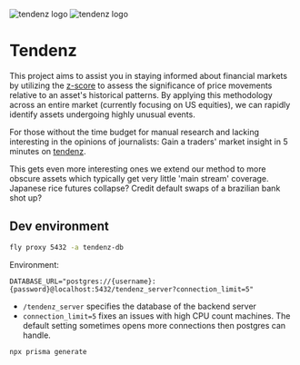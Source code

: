![tendenz logo](https://github.com/Clueed/tendenz/assets/7318830/21e1849e-290b-4467-b0ef-88c503013343#gh-light-mode-only)
![tendenz logo](https://github.com/Clueed/tendenz/assets/7318830/080c9e2e-da2e-46f2-982c-9bf4fba90300#gh-dark-mode-only)

# Tendenz

This project aims to assist you in staying informed about financial markets by utilizing the [z-score](https://tendenz.vercel.app/docs/statistical-significants) to assess the significance of price movements relative to an asset's historical patterns. By applying this methodology across an entire market (currently focusing on US equities), we can rapidly identify assets undergoing highly unusual events.

For those without the time budget for manual research and lacking interesting in the opinions of journalists: Gain a traders' market insight in 5 minutes on [tendenz](https://tendenz.vercel.app).

This gets even more interesting ones we extend our method to more obscure assets which typically get very little 'main stream' coverage. Japanese rice futures collapse? Credit default swaps of a brazilian bank shot up?

## Dev environment

```sh
fly proxy 5432 -a tendenz-db
```

Environment:

```env
DATABASE_URL="postgres://{username}:{password}@localhost:5432/tendenz_server?connection_limit=5"
```

- `/tendenz_server` specifies the database of the backend server
- `connection_limit=5` fixes an issues with high CPU count machines. The default setting sometimes opens more connections then postgres can handle.

```sh
npx prisma generate
```
